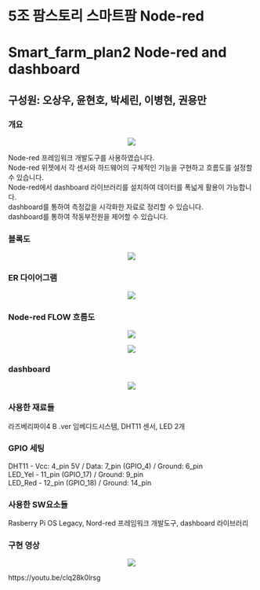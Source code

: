 # 5조 팜스토리 스마트팜 Node-red
# Smart_farm_plan2 Node-red and dashboard
## 구성원: 오상우, 윤현호, 박세린, 이병현, 권용만

### 개요
<p align="center">
<img src="https://user-images.githubusercontent.com/61779129/235955407-ad1bf8b4-f61f-4aa4-857a-ab4fe219127b.png">
</p>
Node-red 프레임워크 개발도구를 사용하였습니다.<br/>
Node-red 위젯에서 각 센서와 하드웨어의 구체적인 기능을 구현하고 흐름도를 설정할 수 있습니다.<br/>
Node-red에서 dashboard 라이브러리를 설치하여 데이터를 폭넓게 활용이 가능합니다.<br/>
dashboard를 통하여 측정값을 시각화한 자료로 정리할 수 있습니다.<br/>
dashboard를 통하여 작동부전원을 제어할 수 있습니다.<br/>

### 블록도
<p align="center">
<img src="https://user-images.githubusercontent.com/61779129/235959381-9064bf4f-189a-4ad5-9a0b-08d8893906e7.png">
</p>

### ER 다이어그램
<p align="center">
<img src="https://user-images.githubusercontent.com/61779129/235959271-294b56da-d533-4abd-90dd-867e891e617e.png">
</p>

### Node-red FLOW 흐름도
<p align="center">
<img src="https://user-images.githubusercontent.com/61779129/235959572-30756b3b-6056-413c-b176-6aad7734f763.png">
</p>
<p align="center">
<img src="https://user-images.githubusercontent.com/61779129/235959690-a8030e35-1838-498f-bc4b-d45c5ab8cb8b.png">
</p>

### dashboard
<p align="center">
<img src="https://user-images.githubusercontent.com/61779129/235959820-9291b854-b35f-4ffe-a581-942bbe68a50d.png">
</p>

### 사용한 재료들
라즈베리파이4 B .ver 임베디드시스템, DHT11 센서, LED 2개

### GPIO 세팅
DHT11 - Vcc: 4_pin 5V / Data: 7_pin (GPIO_4) / Ground: 6_pin<br/>
LED_Yel - 11_pin (GPIO_17) / Ground: 9_pin<br/>
LED_Red - 12_pin (GPIO_18) / Ground: 14_pin
<br/>

### 사용한 SW요소들
Rasberry Pi OS Legacy, Nord-red 프레임워크 개발도구, dashboard 라이브러리
<br/>

### 구현 영상
<p align="center">
<img src="https://user-images.githubusercontent.com/130550405/235965250-1beb52b4-8975-4a53-9055-efadaace2668.jpg">
</p>
https://youtu.be/clq28k0lrsg
